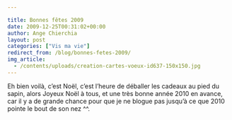 ```yaml
---

title: Bonnes fêtes 2009
date: 2009-12-25T00:31:02+00:00
author: Ange Chierchia
layout: post
categories: ["Vis ma vie"]
redirect_from: /blog/bonnes-fetes-2009/
img_article:
  - /contents/uploads/creation-cartes-voeux-id637-150x150.jpg
---
```

Eh bien voilà, c&rsquo;est Noël, c&rsquo;est l&rsquo;heure de déballer les cadeaux au pied du sapin, alors Joyeux Noël à tous, et une très bonne année 2010 en avance, car il y a de grande chance pour que je ne blogue pas jusqu&rsquo;à ce que 2010 pointe le bout de son nez ^^.